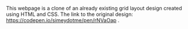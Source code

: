 This webpage is a clone of an already existing grid layout design created using HTML and CSS. The link to the original design: https://codepen.io/simeydotme/pen/rNVaOap .



